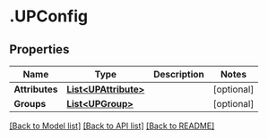 # .UPConfig
## Properties

Name | Type | Description | Notes
------------ | ------------- | ------------- | -------------
**Attributes** | [**List&lt;UPAttribute&gt;**](UPAttribute.md) |  | [optional] 
**Groups** | [**List&lt;UPGroup&gt;**](UPGroup.md) |  | [optional] 

[[Back to Model list]](../README.md#documentation-for-models) [[Back to API list]](../README.md#documentation-for-api-endpoints) [[Back to README]](../README.md)

